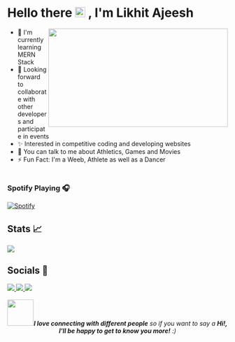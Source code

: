 # Hello there <img src="https://raw.githubusercontent.com/micepram/micepram/master/Hi.gif" width="23px"> , I'm Likhit Ajeesh

<img align='right' src='https://raw.githubusercontent.com/Likkiii/Likkiii/main/Images/jjk4.gif' width='410' height="225">

- 🌱 I'm currently learning MERN Stack
- 👯 Looking forward to collaborate with other developers and &nbsp; &nbsp; &nbsp; participate in events
- ✨ Interested in competitive coding and developing websites
- 💬 You can talk to me about Athletics, Games and Movies
- ⚡ Fun Fact: I'm a Weeb, Athlete as well as a Dancer <br><br>

 ### Spotify Playing 🎧

[![Spotify](https://spotify-github-readme.vercel.app/api/spotify)](https://open.spotify.com/collection/tracks)

## Stats 📈

<img src="https://github-readme-stats.vercel.app/api?username=Likkiii&&show_icons=true&title_color=ffffff&icon_color=bb2acf&text_color=daf7dc&bg_color=30,3b006b,aa73ff">

## Socials 🙌

<a href = "https://likkiii.github.io/">
  <img src = "https://img.shields.io/badge/-Website-brightgreen?style=for-the-badge&logo=appveyor&logoColor=white&color=00b82b&logo=data:null"/>
</a>

<a href = "https://www.linkedin.com/in/likhit-ajeesh-179a17205/">
  <img src = "https://img.shields.io/badge/LinkedIn-0077B5?style=for-the-badge&logo=linkedin&logoColor=white"/>
</a>

<a href = "https://www.instagram.com/_.lyk._/?hl=en">
  <img src = "https://img.shields.io/badge/Instagram-e30b34?style=for-the-badge&logo=instagram&logoColor=white"/>
</a>

<div align = "center">
<br>
<img src="https://media.giphy.com/media/LnQjpWaON8nhr21vNW/giphy.gif" width="60" /><em><b>I love connecting with different people</b> so if you want to say a <b>Hi!, I'll be happy to get to know you more!</b> :)</em>
</div>



